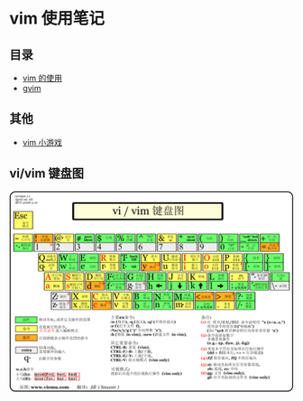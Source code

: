 # vim 使用笔记

## 目录

- [vim 的使用](./vim.md)
- [gvim](./gvim.md)

## 其他

- [vim 小游戏](https://vim-adventures.com/)

## vi/vim 键盘图

![vi/vim键盘图](../../Picture/vim.jpg)
